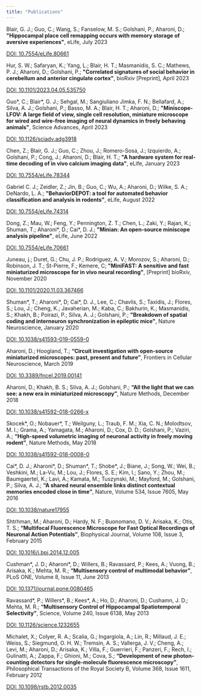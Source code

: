 ```yaml
---
title: "Publications"
---
```



Blair, G. J.; Guo, C.; Wang, S.; Fanselow, M. S.; Golshani, P.; Aharoni, D.; **"Hippocampal place cell remapping occurs with memory storage of aversive experiences"**, eLife, July 2023

[DOI: 10.7554/eLife.80661](https://doi.org/10.7554/eLife.80661)

Hur, S. W.; Safaryan, K.; Yang, L.; Blair, H. T.; Masmanidis, S. C.; Mathews, P. J.; Aharoni, D.; Golshani, P.; **"Correlated signatures of social behavior in cerebellum and anterior cingulate cortex"**, bioRxiv [Preprint], April 2023

[DOI: 10.1101/2023.04.05.535750](https://doi.org/10.1101/2023.04.05.535750)

Guo\*, C.; Blair\*, G. J.; Sehgal, M.; Sangiuliano Jimka, F. N.; Bellafard, A.; Silva, A. J.; Golshani, P.; Basso, M. A.; Blair, H. T.; Aharoni, D.; **"Miniscope-LFOV: A large field of view, single cell resolution, miniature microscope for wired and wire-free imaging of neural dynamics in freely behaving animals"**, Science Advances, April 2023

[DOI: 10.1126/sciadv.adg3918](https://doi.org/10.1126/sciadv.adg3918)

Chen, Z.; Blair, G. J.; Guo, C.; Zhou, J.; Romero-Sosa, J.; Izquierdo, A.; Golshani, P.; Cong, J.; Aharoni, D.; Blair, H. T.; **"A hardware system for real-time decoding of in vivo calcium imaging data"**, eLife, January 2023

[DOI: 10.7554/eLife.78344](https://doi.org/10.7554/eLife.78344)

Gabriel C. J.; Zeidler, Z.; Jin, B.; Guo, C.; Wu, A.; Aharoni, D.; Wilke, S. A.; DeNardo, L. A.; **"BehaviorDEPOT: a tool for automated behavior classification and analysis in rodents"**, eLife, August 2022

[DOI: 10.7554/eLife.74314](https://doi.org/10.7554/eLife.74314)

Dong, Z.; Mau, W.; Feng, Y.; Pennington, Z. T.; Chen, L.; Zaki, Y.; Rajan, K.; Shuman, T.; Aharoni\*, D.; Cai\*, D. J.; **"Minian: An open-source miniscope analysis pipeline"**, eLife, June 2022

[DOI: 10.7554/eLife.70661](https://doi.org/10.7554/eLife.70661)

Juneau, j.; Duret, G.; Chu, J. P.; Rodriguez, A. V.; Morozov, S.; Aharoni, D.; Robinson, J. T.; St-Pierre, F.; Kemere, C; **"MiniFAST: A sensitive and fast miniaturized microscope for in vivo neural recording"**, [Preprint] bioRxiv, November 2020

[DOI: 10.1101/2020.11.03.367466](https://doi.org/10.1101/2020.11.03.367466)

Shuman\*, T.; Aharoni\*, D; Cai\*, D. J., Lee, C.; Chavlis, S.; Taxidis, J.; Flores, S.; Lou, J.; Cheng, K.; Javaherian, M.; Kaba, C.; Bakhurin, K.; Masmanidis, S.; Khakh, B.; Poirazi, P.; Silva, A. J.; Golshani, P.; **"Breakdown of spatial coding and interneuron synchronization in epileptic mice"**, Nature Neuroscience, January 2020

[DOI: 10.1038/s41593-019-0559-0](https://www.nature.com/articles/s41593-019-0559-0)

Aharoni, D.; Hoogland, T.; **“Circuit investigation with open-source miniaturized microscopes: past, present and future”**, Frontiers in Cellular Neuroscience, March 2019

[DOI: 10.3389/fncel.2019.00141](https://doi.org/10.3389/fncel.2019.00141)

Aharoni, D.; Khakh, B. S.; Silva, A. J.; Golshani, P.; **“All the light that we can see: a new era in miniaturized microscopy”**, Nature Methods, December 2018

[DOI: 10.1038/s41592-018-0266-x](https://doi.org/10.1038/s41592-018-0266-x)


Skocek\*, O.; Nobauer\*, T.; Weilguny, L.; Traub, F. M.; Xia, C. N.; Molodtsov, M. I.; Grama, A.; Yamagata, M.; Aharoni, D.; Cox, D. D.; Golshani, P.; Vaziri, A.; **“High-speed volumetric imaging of neuronal activity in freely moving rodent”**, Nature Methods, May 2018

[DOI: 10.1038/s41592-018-0008-0](https://doi.org/10.1038/s41592-018-0008-0)

Cai\*, D. J.; Aharoni\*, D.; Shuman\*, T.; Shobe\*, J.; Biane, J.; Song, W.; Wei, B.; Veshkini, M.; La-Vu, M.; Lou, J.; Flores, S. E.; Kim, I.; Sano, Y.; Zhou, M.; Baumgaertel, K.; Lavi, A.; Kamata, M.; Tuszynski, M.; Mayford, M.; Golshani, P.; Silva, A. J.; **“A shared neural ensemble links distinct contextual memories encoded close in time”**, Nature, Volume 534, Issue 7605, May 2016

[DOI: 10.1038/nature17955](https://doi.org/10.1038/nature17955)

Shtrhman, M.; Aharoni, D.; Hardy, N. F.; Buonomano, D. V.; Arisaka, K.; Otis, T. S.; **“Multifocal Fluorescence Microscope for Fast Optical Recordings of Neuronal Action Potentials”**, Biophysical Journal, Volume 108, Issue 3, February 2015

[DOI: 10.1016/j.bpj.2014.12.005](https://doi.org/10.1016/j.bpj.2014.12.005)

Cushman\*, J. D.; Aharoni\*, D.; Willers, B.; Ravassard, P.; Kees, A.; Vuong, B.; Arisaka, K.; Mehta, M. R.; **“Multisensory control of multimodal behavior”**, PLoS ONE, Volume 8, Issue 11, June 2013

[DOI: 10.1371/journal.pone.0080465](https://doi.org/10.1371/journal.pone.0080465)

Ravassard\*, P.; Willers\*, B.; Kees\*, A.; Ho, D.; Aharoni, D.; Cushamn, J. D.; Mehta, M. R.; **“Multisensory Control of Hippocampal Spatiotemporal Selectivity”**, Science, Volume 240, Issue 6138, May 2013

[DOI: 10.1126/science.1232655](https://doi.org/10.1126/science.1232655)

Michalet, X.; Colyer, R. A.; Scalia, G.; Ingargiola, A.; Lin, R.; Millaud, J. E.; Weiss, S.; Siegmund, O. H. W.; Tremsin, A. S.; Vallerga, J. V.; Cheng, A.; Levi, M.; Aharoni, D.; Arisaka, K.; Villa, F.; Guerrieri, F.; Panzeri, F.; Rech, I.; Gulinatti, A.; Zappa, F.; Ghioni, M.; Cova, S.; **“Development of new photon-counting detectors for single-molecule fluorescence microscopy”**, Philosophical Transactions of the Royal Society B, Volume 368, Issue 1611, February 2012

[DOI: 10.1098/rstb.2012.0035](https://doi.org/10.1098/rstb.2012.0035)

